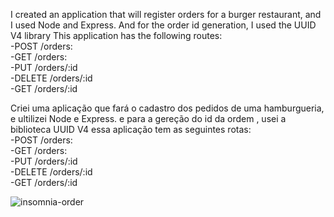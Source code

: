 I created an application that will register orders for a burger restaurant, and I used Node and Express. And for the order id generation, I used the UUID V4 library
This application has the following routes: </br>
-POST /orders: </br>
-GET /orders:</br>
-PUT /orders/:id</br>
-DELETE /orders/:id</br>
-GET /orders/:id</br>


Criei uma aplicação que fará o cadastro dos pedidos de uma hamburgueria, e ultilizei Node e Express.
e para a gereção do id da ordem , usei a biblioteca UUID V4
essa aplicação tem as seguintes rotas: </br>
-POST /orders: </br>
-GET /orders:</br>
-PUT /orders/:id</br>
-DELETE /orders/:id</br>
-GET /orders/:id</br>


![insomnia-order](https://github.com/TiagoPdaS/burguer-order/assets/77899501/411c57a8-ae25-4c52-8279-7883d8ff28a6)
